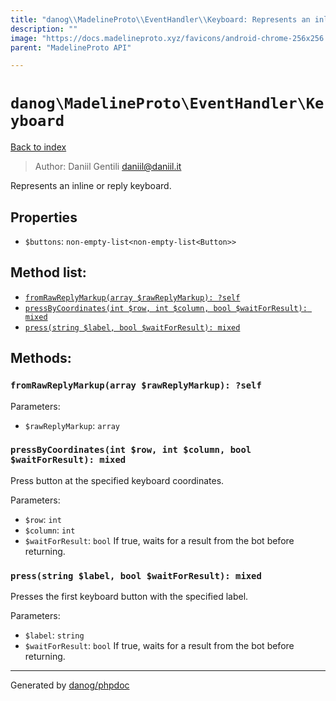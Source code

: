 ```yaml
---
title: "danog\\MadelineProto\\EventHandler\\Keyboard: Represents an inline or reply keyboard."
description: ""
image: "https://docs.madelineproto.xyz/favicons/android-chrome-256x256.png"
parent: "MadelineProto API"

---
```

# `danog\MadelineProto\EventHandler\Keyboard`
[Back to index](../../../index.html)

> Author: Daniil Gentili <daniil@daniil.it>  
  

Represents an inline or reply keyboard.  



## Properties
* `$buttons`: `non-empty-list<non-empty-list<Button>>` 

## Method list:
* [`fromRawReplyMarkup(array $rawReplyMarkup): ?self`](#fromRawReplyMarkup)
* [`pressByCoordinates(int $row, int $column, bool $waitForResult): mixed`](#pressByCoordinates)
* [`press(string $label, bool $waitForResult): mixed`](#press)

## Methods:
### <a name="fromRawReplyMarkup"></a> `fromRawReplyMarkup(array $rawReplyMarkup): ?self`




Parameters:

* `$rawReplyMarkup`: `array`   



### <a name="pressByCoordinates"></a> `pressByCoordinates(int $row, int $column, bool $waitForResult): mixed`

Press button at the specified keyboard coordinates.


Parameters:

* `$row`: `int`   
* `$column`: `int`   
* `$waitForResult`: `bool` If true, waits for a result from the bot before returning.  



### <a name="press"></a> `press(string $label, bool $waitForResult): mixed`

Presses the first keyboard button with the specified label.


Parameters:

* `$label`: `string`   
* `$waitForResult`: `bool` If true, waits for a result from the bot before returning.  



---
Generated by [danog/phpdoc](https://phpdoc.daniil.it)
